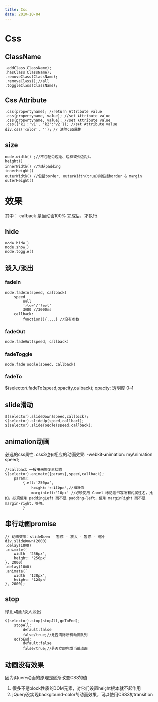 ```yaml
---
title: Css
date: 2018-10-04
---
```

# Css

## ClassName

	.addClass(ClassName);
	.hasClass(ClassName);
	.removeClass(ClassName);
	.removeClass();//all
	.toggleClass(ClassName);

## Css Attribute

	.css(propertyname); //return Attribute value
	.css(propertyname, value); //set Attribute value
	.css(propertyname, value); //set Attribute value
	.css({'k1':'v1', 'k2':'v2'}); //set Attribute value
    div.css('color', ''); // 清除CSS属性

## size

	node.width() ;//不包括内边距、边框或外边距）。
	height()
	innerWidth() //包括padding
	innerHeight()
	outerWidth() //包括border. outerWidth(true)则包括border & margin
	outerHeight()

# 效果

其中： callback 是当动画100% 完成后，才执行

## hide

	node.hide()
	node.show()
	node.toggle()

## 淡入/淡出

### fadeIn

	node.fadeIn(speed, callback)
		speed:
			null
			'slow'/'fast'
			3000 //3000ms
		callback:
			function(){....} //没有参数

### fadeOut

	node.fadeOut(speed, callback)

### fadeToggle

	node.fadeToggle(speed, callback)

### fadeTo
$(selector).fadeTo(speed,opacity,callback);
	opacity: 透明度
		0~1

## slide滑动
	$(selector).slideDown(speed,callback);
	$(selector).slideUp(speed,callback);
	$(selector).slideToggle(speed,callback);

## animation动画
必选的css属性. css3也有相应的动画效果: -webkit-animation: myAnimation speed;

    //callback 一般用来恢复原状态
	$(selector).animate({params},speed,callback);
		params:
			{left:'250px',
				height:'+=150px',//相对值
				marginLeft:'10px' //必须使用 Camel 标记法书写所有的属性名，比如，必须使用 paddingLeft 而不是 padding-left，使用 marginRight 而不是 margin-right，等等。
			}

## 串行动画promise

    // 动画效果：slideDown - 暂停 - 放大 - 暂停 - 缩小
    div.slideDown(2000)
    .delay(1000)
    .animate({
        width: '256px',
        height: '256px'
    }, 2000)
    .delay(1000)
    .animate({
        width: '128px',
        height: '128px'
    }, 2000);

## stop
停止动画/淡入淡出

	$(selector).stop(stopAll,goToEnd);
		stopAll:
			default:false
			false/true;//是否清除所有动画队列
		goToEnd:
			default:false
			false/true;//是否立即完成当前动画

## 动画没有效果
因为jQuery动画的原理是逐渐改变CSS的值
1. 很多不是block性质的DOM元素，对它们设置height根本就不起作用
2. jQuery没实现background-color的动画效果，可以使用CSS3的transition